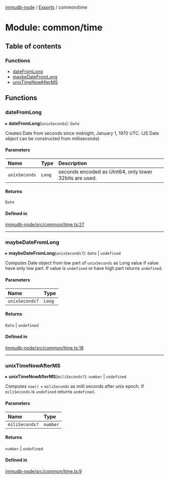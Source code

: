 [immudb-node](../README.md) / [Exports](../modules.md) / common/time

# Module: common/time

## Table of contents

### Functions

- [dateFromLong](common_time.md#datefromlong)
- [maybeDateFromLong](common_time.md#maybedatefromlong)
- [unixTimeNowAfterMS](common_time.md#unixtimenowafterms)

## Functions

### dateFromLong

▸ **dateFromLong**(`unixSeconds`): `Date`

Creates Date from seconds since midnight, January 1, 1970 UTC.
(JS Date object can be constructed from milliseconds)

#### Parameters

| Name | Type | Description |
| :------ | :------ | :------ |
| `unixSeconds` | `Long` | seconds encoded as UInt64, only lower 32bits are used. |

#### Returns

`Date`

#### Defined in

[immudb-node/src/common/time.ts:27](https://github.com/user3232/node-immu-db/blob/30c0d74/immudb-node/src/common/time.ts#L27)

___

### maybeDateFromLong

▸ **maybeDateFromLong**(`unixSeconds?`): `Date` \| `undefined`

Computes Date object from low part of `unixSeconds` as Long value
if value have only low part. If value is `undefined` or have high part
returns `undefined`.

#### Parameters

| Name | Type |
| :------ | :------ |
| `unixSeconds?` | `Long` |

#### Returns

`Date` \| `undefined`

#### Defined in

[immudb-node/src/common/time.ts:18](https://github.com/user3232/node-immu-db/blob/30c0d74/immudb-node/src/common/time.ts#L18)

___

### unixTimeNowAfterMS

▸ **unixTimeNowAfterMS**(`miliSeconds?`): `number` \| `undefined`

Computes `now()` + `miliSeconds` as 
milli seconds after unix epoch. If `miliSeconds` is
`undefined` returns `undefined`.

#### Parameters

| Name | Type |
| :------ | :------ |
| `miliSeconds?` | `number` |

#### Returns

`number` \| `undefined`

#### Defined in

[immudb-node/src/common/time.ts:9](https://github.com/user3232/node-immu-db/blob/30c0d74/immudb-node/src/common/time.ts#L9)
